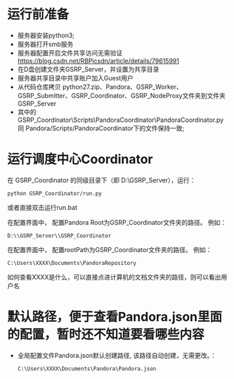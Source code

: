 
    
# 运行前准备
+ 服务器安装python3;
+ 服务器打开smb服务
+ 服务器配置开启文件共享访问无需验证  https://blog.csdn.net/RBPicsdn/article/details/79615991
+ 在D盘创建文件夹GSRP_Server，并设置为共享目录
+ 服务器共享目录中共享账户加入Guest用户
+ 从代码仓库拷贝 python27.zip、Pandora、GSRP_Worker、GSRP_Submitter、GSRP_Coordinator、GSRP_NodeProxy文件夹到文件夹GSRP_Server
+ 其中的GSRP_Coordinator\Scripts\PandoraCoordinator\PandoraCoordinator.py同 Pandora/Scripts/PandoraCoordinator下的文件保持一致;

# 运行调度中心Coordinator
在 GSRP_Coordinator 的同级目录下（即 D:\GSRP_Server），运行：
```
python GSRP_Coordinator/run.py
```
或者直接双击运行run.bat


在配置界面中， 配置Pandora Root为GSRP_Coordinator文件夹的路径。 例如： 
```
D:\\GSRP_Server\\GSRP_Coordinator
```

在配置界面中， 配置rootPath为GSRP_Coordinator文件夹的路径。 例如： 
```
C:\Users\XXXX\Documents\PandoraRepository
```
如何查看XXXX是什么，可以直接点进计算机的文档文件夹的路径，则可以看出用户名


# 默认路径，便于查看Pandora.json里面的配置，暂时还不知道要看哪些内容
+ 全局配置文件Pandora.json默认创建路径, 该路径自动创建，无需更改。：
    ```
    C:\Users\XXXX\Documents\Pandora\Pandora.json
    ```